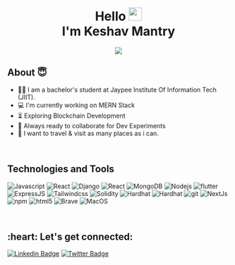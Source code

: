 <!-- Introduction -->
<h1 align="center">Hello <img src="https://emojis.slackmojis.com/emojis/images/1531849430/4246/blob-sunglasses.gif?1531849430" width="30"/><br> I'm Keshav Mantry</h1>

<!-- Cool animation mentioning my techstack -->
<p align="center">
  <a href="https://github.com/DenverCoder1/readme-typing-svg"><img src="https://readme-typing-svg.herokuapp.com?color=%23F75F5F&size=20&center=true&vCenter=true&lines=MERN-Stack+Developer;C%2B%2B+%7C+DS+%7C+Algorithm;Next.Js+%7C+Node.Js+%7C+MongoDB"></a>
</p>


## About 😇
- 👨‍🎓 I am a bachelor's student at Jaypee Institute Of Information Tech (JIIT).
- :computer: I'm currently working on MERN Stack
- :hourglass_flowing_sand:  Exploring Blockchain Development
- :rocket: Always ready to collaborate for Dev Experiments
- :dart: I want to travel & visit as many places as i can.


<!-- divider -->
&nbsp;

<!-- skills showcase -->
<h2>Technologies and Tools</h2>
<p>
<div>
  <img alt="Javascript" src="https://img.shields.io/badge/JavaScript-F7DF1E?style=flat-sqaure&logo=javascript&logoColor=black" />
  <img alt="React" src="https://img.shields.io/badge/C%2B%2B-00599C?style=flat-square&logo=c%2B%2B&logoColor=white" />
   <img alt="Django" src="https://img.shields.io/badge/django.js-404D59?style=flat-sqaure" />
  <img alt="React" src="https://img.shields.io/badge/-React-45b8d8?style=flat-square&logo=react&logoColor=white" />
  <img alt="MongoDB" src="https://img.shields.io/badge/-MongoDB-13aa52?style=flat-square&logo=mongodb&logoColor=white" />
  <img alt="Nodejs" src="https://img.shields.io/badge/-Nodejs-43853d?style=flat-square&logo=Node.js&logoColor=white" />
  <img alt="flutter" src="https://img.shields.io/badge/flutter-404D59?style=flat-sqaure" />
    <img alt="ExpressJS" src="https://img.shields.io/badge/Express.js-404D59?style=flat-sqaure" />
   <img alt="Tailwindcss" src="https://img.shields.io/badge/Tailwind_CSS-38B2AC?style=flat-sqaure&logo=tailwind-css&logoColor=white" />
  <img alt="Solidity" src="https://img.shields.io/badge/-Solidity-5C2D91?style=flat-square&logo=solidity&logoColor=white" />
  <img alt="Hardhat" src="https://img.shields.io/badge/-Hardhat-ED8B00?style=flat-square&logo=hardhat&logoColor=white" />
  <img alt="Hardhat" src="https://img.shields.io/badge/Ethereum-3C3C3D?style=flat-sqaure&logo=Ethereum&logoColor=white" />
  <img alt="git" src="https://img.shields.io/badge/-Git-F05032?style=flat-square&logo=git&logoColor=white" />
  <img alt="NextJs" src="https://img.shields.io/badge/-NextJs-ea2845?style=flat-square&logo=react&logoColor=white" />
  <img alt="npm" src="https://img.shields.io/badge/-YARN-CB3837?style=flat-square&logo=yarn&logoColor=white" />
  <img alt="html5" src="https://img.shields.io/badge/-HTML5-E34F26?style=flat-square&logo=html5&logoColor=white" />
  <img alt="Brave" src="https://img.shields.io/badge/-Brave-FB542B?style=flat-square&logo=brave&logoColor=white" />
  <img alt="MacOS" src="https://img.shields.io/badge/-Mac%20OS-000000?style=flat-square&logo=apple&logoColor=white" />
  
</div>
</p>

<!-- divider -->
&nbsp;

<!-- most used languages -->

  
 <h2 align="left">:heart: Let's get connected:</h2>

[![Linkedin Badge](https://img.shields.io/badge/-LINKEDIN-blue?style=flat-square&logo=Linkedin&logoColor=white&link=https://www.linkedin.com/in/namanagrwal/)](https://www.linkedin.com/in/keshav-mantry-613768229/) 
[![Twitter Badge](https://img.shields.io/badge/-TWITTER-1ca0f1?style=flat-square&labelColor=1ca0f1&logo=twitter&logoColor=white&link=https://twitter.com/Naman_Agrwl)](https://x.com/Keshav27808856?t=y1Ie5e6lFcimqAImeP72OQ&s=09)
